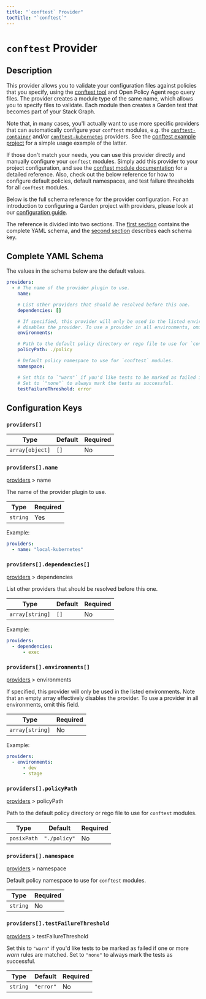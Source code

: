 ```yaml
---
title: "`conftest` Provider"
tocTitle: "`conftest`"
---
```


# `conftest` Provider

## Description

This provider allows you to validate your configuration files against policies that you specify, using the [conftest tool](https://github.com/instrumenta/conftest) and Open Policy Agent rego query files. The provider creates a module type of the same name, which allows you to specify files to validate. Each module then creates a Garden test that becomes part of your Stack Graph.

Note that, in many cases, you'll actually want to use more specific providers that can automatically configure your `conftest` modules, e.g. the [`conftest-container`](https://docs.garden.io/reference/providers/conftest-container) and/or [`conftest-kubernetes`](https://docs.garden.io/reference/providers/conftest-kubernetes) providers. See the [conftest example project](https://github.com/garden-io/garden/tree/v0.12.5/examples/conftest) for a simple usage example of the latter.

If those don't match your needs, you can use this provider directly and manually configure your `conftest` modules. Simply add this provider to your project configuration, and see the [conftest module documentation](https://docs.garden.io/reference/module-types/conftest) for a detailed reference. Also, check out the below reference for how to configure default policies, default namespaces, and test failure thresholds for all `conftest` modules.

Below is the full schema reference for the provider configuration. For an introduction to configuring a Garden project with providers, please look at our [configuration guide](../../using-garden/configuration-overview.md).

The reference is divided into two sections. The [first section](#complete-yaml-schema) contains the complete YAML schema, and the [second section](#configuration-keys) describes each schema key.

## Complete YAML Schema

The values in the schema below are the default values.

```yaml
providers:
  - # The name of the provider plugin to use.
    name:

    # List other providers that should be resolved before this one.
    dependencies: []

    # If specified, this provider will only be used in the listed environments. Note that an empty array effectively
    # disables the provider. To use a provider in all environments, omit this field.
    environments:

    # Path to the default policy directory or rego file to use for `conftest` modules.
    policyPath: ./policy

    # Default policy namespace to use for `conftest` modules.
    namespace:

    # Set this to `"warn"` if you'd like tests to be marked as failed if one or more _warn_ rules are matched.
    # Set to `"none"` to always mark the tests as successful.
    testFailureThreshold: error
```
## Configuration Keys

### `providers[]`

| Type            | Default | Required |
| --------------- | ------- | -------- |
| `array[object]` | `[]`    | No       |

### `providers[].name`

[providers](#providers) > name

The name of the provider plugin to use.

| Type     | Required |
| -------- | -------- |
| `string` | Yes      |

Example:

```yaml
providers:
  - name: "local-kubernetes"
```

### `providers[].dependencies[]`

[providers](#providers) > dependencies

List other providers that should be resolved before this one.

| Type            | Default | Required |
| --------------- | ------- | -------- |
| `array[string]` | `[]`    | No       |

Example:

```yaml
providers:
  - dependencies:
      - exec
```

### `providers[].environments[]`

[providers](#providers) > environments

If specified, this provider will only be used in the listed environments. Note that an empty array effectively disables the provider. To use a provider in all environments, omit this field.

| Type            | Required |
| --------------- | -------- |
| `array[string]` | No       |

Example:

```yaml
providers:
  - environments:
      - dev
      - stage
```

### `providers[].policyPath`

[providers](#providers) > policyPath

Path to the default policy directory or rego file to use for `conftest` modules.

| Type        | Default      | Required |
| ----------- | ------------ | -------- |
| `posixPath` | `"./policy"` | No       |

### `providers[].namespace`

[providers](#providers) > namespace

Default policy namespace to use for `conftest` modules.

| Type     | Required |
| -------- | -------- |
| `string` | No       |

### `providers[].testFailureThreshold`

[providers](#providers) > testFailureThreshold

Set this to `"warn"` if you'd like tests to be marked as failed if one or more _warn_ rules are matched.
Set to `"none"` to always mark the tests as successful.

| Type     | Default   | Required |
| -------- | --------- | -------- |
| `string` | `"error"` | No       |

